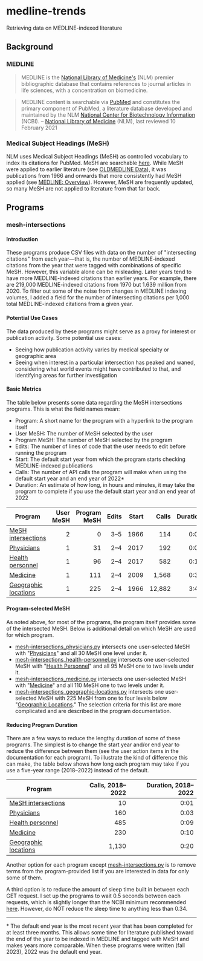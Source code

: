 # medline-trends
Retrieving data on MEDLINE-indexed literature

## Background

### MEDLINE

> MEDLINE is the [National Library of Medicine's](https://www.nlm.nih.gov/ "National Library of Medicine - National Institutes of Health") (NLM) premier bibliographic database that contains references to journal articles in life sciences, with a concentration on biomedicine.

> MEDLINE content is searchable via [PubMed](https://pubmed.ncbi.nlm.nih.gov/ "PubMed®") and constitutes the primary component of PubMed, a literature database developed and maintained by the NLM [National Center for Biotechnology Information](https://www.ncbi.nlm.nih.gov/ "National Center for Biotechnology Information") (NCBI). – [National Library of Medicine](https://www.nlm.nih.gov/medline/index.html "MEDLINE Home") (NLM), last reviewed 10 February 2021

### Medical Subject Headings (MeSH)

NLM uses Medical Subject Headings (MeSH) as controlled vocabulary to index its citations for PubMed. MeSH are searchable [here](https://www.ncbi.nlm.nih.gov/mesh/ "Home - MeSH - NCBI"). While MeSH were applied to earlier literature (see [OLDMEDLINE Data](https://www.nlm.nih.gov/databases/databases_oldmedline.html "OLDMEDLINE Data")), it was publications from 1966 and onwards that more consistently had MeSH applied (see [MEDLINE: Overview](https://www.nlm.nih.gov/medline/medline_overview.html "MEDLINE Overview")). However, MeSH are frequently updated, so many MeSH are not applied to literature from that far back.

## Programs

### mesh-intersections

#### Introduction

These programs produce CSV files with data on the number of "intersecting citations" from each year—that is, the number of MEDLINE-indexed citations from the year that were tagged with combinations of specific MeSH. However, this variable alone can be misleading. Later years tend to have more MEDLINE-indexed citations than earlier years. For example, there are 219,000 MEDLINE-indexed citations from 1970 but 1.639 million from 2020. To filter out some of the noise from changes in MEDLINE indexing volumes, I added a field for the number of intersecting citations per 1,000 total MEDLINE-indexed citations from a given year.

#### Potential Use Cases

The data produced by these programs might serve as a proxy for interest or publication activity. Some potential use cases:

* Seeing how publication activity varies by medical specialty or geographic area
* Seeing when interest in a particular intersection has peaked and waned, considering what world events might have contributed to that, and identifying areas for further investigation

#### Basic Metrics

The table below presents some data regarding the MeSH intersections programs. This is what the field names mean:

* Program: A short name for the program with a hyperlink to the program itself
* User MeSH: The number of MeSH selected by the user
* Program MeSH: The number of MeSH selected by the program
* Edits: The number of lines of code that the user needs to edit before running the program
* Start: The default start year from which the program starts checking MEDLINE-indexed publications
* Calls: The number of API calls the program will make when using the default start year and an end year of 2022*
* Duration: An estimate of how long, in hours and minutes, it may take the program to complete if you use the default start year and an end year of 2022

| Program | User MeSH | Program MeSH | Edits | Start | Calls | Duration |
| --- | ---:| ---:| ---:| ---:| ---:| ---:|
| [MeSH intersections](https://github.com/crowtherln/medline-trends/blob/main/mesh-intersections.py "medline-trends/mesh-intersections.py at main • crowtherln/medline-trends") | 2 | 0 | 3–5 | 1966 | 114 | 0:03 |
| [Physicians](https://github.com/crowtherln/medline-trends/blob/main/mesh-intersections_physicians.py "medline-trends/mesh-intersections_physicians.py at main • crowtherln/medline-trends") | 1 | 31 | 2–4 | 2017 | 192 | 0:04 |
| [Health personnel](https://github.com/crowtherln/medline-trends/blob/main/mesh-intersections_health-personnel.py "medline-trends/mesh-intersections_health-personnel.py at main • crowtherln/medline-trends") | 1 | 96 | 2–4 | 2017 | 582 | 0:11 |
| [Medicine](https://github.com/crowtherln/medline-trends/blob/main/mesh-intersections_medicine.py "medline-trends/mesh-intersections_medicine.py at main • crowtherln/medline-trends") | 1 | 111 | 2–4 | 2009 | 1,568 | 0:30 |
| [Geographic locations](https://github.com/crowtherln/medline-trends/blob/main/mesh-intersections_geographic-locations.py "medline-trends/mesh-intersections_geographic-locations.py at main • crowtherln/medline-trends") | 1 | 225 | 2–4 | 1966 | 12,882 | 3:45 |

#### Program-selected MeSH

As noted above, for most of the programs, the program itself provides some of the intersected MeSH. Below is additional detail on which MeSH are used for which program.

* [mesh-intersections_physicians.py](https://github.com/crowtherln/medline-trends/blob/main/mesh-intersections_physicians.py "medline-trends/mesh-intersections_physicians.py at main • crowtherln/medline-trends") intersects one user-selected MeSH with "[Physicians](https://www.ncbi.nlm.nih.gov/mesh/68010820 "Physicians - MeSH - NCBI")" and all 30 MeSH one level under it.
* [mesh-intersections_health-personnel.py](https://github.com/crowtherln/medline-trends/blob/main/mesh-intersections_health-personnel.py "medline-trends/mesh-intersections_health-personnel.py at main • crowtherln/medline-trends") intersects one user-selected MeSH with "[Health Personnel](https://www.ncbi.nlm.nih.gov/mesh/68006282 "Health Personnel - MeSH - NCBI")" and all 95 MeSH one to two levels under it.
* [mesh-intersections_medicine.py](https://github.com/crowtherln/medline-trends/blob/main/mesh-intersections_medicine.py "medline-trends/mesh-intersections_medicine.py at main • crowtherln/medline-trends") intersects one user-selected MeSH with "[Medicine](https://www.ncbi.nlm.nih.gov/mesh/68008511 "Medicine - MeSH - NCBI")" and all 110 MeSH one to two levels under it.
* [mesh-intersections_geographic-locations.py](https://github.com/crowtherln/medline-trends/blob/main/mesh-intersections_geographic-locations.py "medline-trends/mesh-intersections_geographic-locations.py at main • crowtherln/medline-trends") intersects one user-selected MeSH with 225 MeSH from one to four levels below "[Geographic Locations](https://www.ncbi.nlm.nih.gov/mesh/68006282 "Geographic Locations - MeSH - NCBI")." The selection criteria for this list are more complicated and are described in the program documentation.

#### Reducing Program Duration

There are a few ways to reduce the lengthy duration of some of these programs. The simplest is to change the start year and/or end year to reduce the difference between them (see the user action items in the documentation for each program). To illustrate the kind of difference this can make, the table below shows how long each program may take if you use a five-year range (2018–2022) instead of the default.

| Program | Calls, 2018–2022 | Duration, 2018–2022 |
| --- | ---:| ---:|
| [MeSH intersections](https://github.com/crowtherln/medline-trends/blob/main/mesh-intersections.py "medline-trends/mesh-intersections.py at main • crowtherln/medline-trends") | 10 | 0:01 |
| [Physicians](https://github.com/crowtherln/medline-trends/blob/main/mesh-intersections_physicians.py "medline-trends/mesh-intersections_physicians.py at main • crowtherln/medline-trends") | 160 | 0:03 |
| [Health personnel](https://github.com/crowtherln/medline-trends/blob/main/mesh-intersections_health-personnel.py "medline-trends/mesh-intersections_health-personnel.py at main • crowtherln/medline-trends") | 485 | 0:09 |
| [Medicine](https://github.com/crowtherln/medline-trends/blob/main/mesh-intersections_medicine.py "medline-trends/mesh-intersections_medicine.py at main • crowtherln/medline-trends") | 230 | 0:10 |
| [Geographic locations](https://github.com/crowtherln/medline-trends/blob/main/mesh-intersections_geographic-locations.py "medline-trends/mesh-intersections_geographic-locations.py at main • crowtherln/medline-trends") | 1,130 | 0:20 |

Another option for each program except [mesh-intersections.py](https://github.com/crowtherln/medline-trends/blob/main/mesh-intersections.py "medline-trends/mesh-intersections.py at main • crowtherln/medline-trends") is to remove terms from the program-provided list if you are interested in data for only some of them.

A third option is to reduce the amount of sleep time built in between each GET request. I set up the programs to wait 0.5 seconds between each requests, which is slightly longer than the NCBI minimum recommended [here](https://www.ncbi.nlm.nih.gov/books/NBK25497/ "A General Introduction to the E-utilities - Entrez Programming Utilities Help - NCBI Bookshelf"). However, do NOT reduce the sleep time to anything less than 0.34.

---

\* The default end year is the most recent year that has been completed for at least three months. This allows some time for literature published toward the end of the year to be indexed in MEDLINE and tagged with MeSH and makes years more comparable. When these programs were written (fall 2023), 2022 was the default end year.
